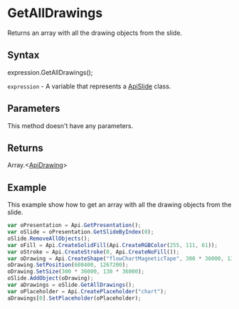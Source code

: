 # GetAllDrawings

Returns an array with all the drawing objects from the slide.

## Syntax

expression.GetAllDrawings();

`expression` - A variable that represents a [ApiSlide](../ApiSlide.md) class.

## Parameters

This method doesn't have any parameters.

## Returns

Array.<[ApiDrawing](../../ApiDrawing/ApiDrawing.md)>

## Example

This example show how to get an array with all the drawing objects from the slide.

```javascript
var oPresentation = Api.GetPresentation();
var oSlide = oPresentation.GetSlideByIndex(0);
oSlide.RemoveAllObjects();
var oFill = Api.CreateSolidFill(Api.CreateRGBColor(255, 111, 61));
var oStroke = Api.CreateStroke(0, Api.CreateNoFill());
var oDrawing = Api.CreateShape("flowChartMagneticTape", 300 * 36000, 130 * 36000, oFill, oStroke);
oDrawing.SetPosition(608400, 1267200);
oDrawing.SetSize(300 * 36000, 130 * 36000);
oSlide.AddObject(oDrawing);
var aDrawings = oSlide.GetAllDrawings();
var oPlaceholder = Api.CreatePlaceholder("chart");
aDrawings[0].SetPlaceholder(oPlaceholder);
```
